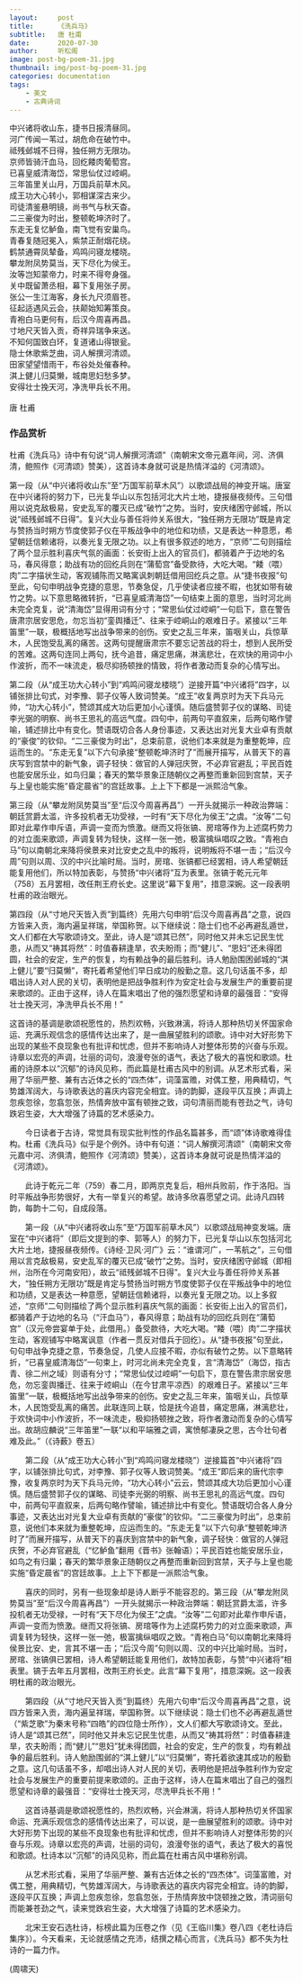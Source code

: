 ```yaml
---
layout:     post
title:      《洗兵马》
subtitle:   唐 杜甫
date:       2020-07-30
author:     听松阁
image: post-bg-poem-31.jpg
thumbnail: img/post-bg-poem-31.jpg
categories: documentation
tags:
    - 美文
    - 古典诗词
---
```



中兴诸将收山东，捷书日报清昼同。<br>
河广传闻一苇过，胡危命在破竹中。<br>
祗残邺城不日得，独任朔方无限功。<br>
京师皆骑汗血马，回纥餧肉葡萄宫。<br>
已喜皇威清海岱，常思仙仗过崆峒。<br>
三年笛里关山月，万国兵前草木风。<br>
成王功大心转小，郭相谋深古来少。<br>
司徒清鉴悬明镜，尚书气与秋天杳。<br>
二三豪俊为时出，整顿乾坤济时了。<br>
东走无复忆鲈鱼，南飞觉有安巢鸟。<br>
青春复随冠冕入，紫禁正耐烟花绕。<br>
鹤禁通霄凤辇备，鸡鸣问寝龙楼晓。<br>
攀龙附凤势莫当，天下尽化为侯王。<br>
汝等岂知蒙帝力，时来不得夸身强。<br>
关中既留萧丞相，幕下复用张子房。<br>
张公一生江海客，身长九尺须眉苍。<br>
征起适遇风云会，扶颠始知筹策良。<br>
青袍白马更何有，后汉今周喜再昌。<br>
寸地尺天皆入贡，奇祥异瑞争来送。<br>
不知何国致白环，复道诸山得银瓮。<br>
隐士休歌紫芝曲，词人解撰河清颂。<br>
田家望望惜雨干，布谷处处催春种。<br>
淇上健儿归莫懒，城南思妇愁多梦。<br>
安得壮士挽天河，净洗甲兵长不用。<br>
<br>
唐 杜甫


### 作品赏析

杜甫《洗兵马》诗中有句说“词人解撰河清颂”（南朝宋文帝元嘉年间，河、济俱清，鲍照作《河清颂》赞美），这首诗本身就可说是热情洋溢的《河清颂》。

第一段（从“中兴诸将收山东”至“万国军前草木风”）以歌颂战局的神变开端。唐室在中兴诸将的努力下，已光复华山以东包括河北大片土地，捷报昼夜频传。三句借用以说克敌极易，安史乱军的覆灭已成“破竹”之势。当时，安庆绪困守邺城，所以说“祗残邺城不日得”。复兴大业与善任将帅关系很大，“独任朔方无限功”既是肯定与赞扬当时朔方节度使郭子仪在平叛战争中的地位和功绩，又是表达一种意愿，希望朝廷信赖诸将，以奏光复无限之功。以上有很多叙述的地方，“京师”二句则描绘了两个显示胜利喜庆气氛的画面：长安街上出入的官员们，都骑着产于边地的名马，春风得意；助战有功的回纥兵则在“蒲萄宫”备受款待，大吃大喝。“餧（喂）肉”二字描状生动，客观铺陈而又略寓讽刺朝廷借用回纥兵之意。从“捷书夜报”句至此，句句申明战争克捷的意思，节奏急促，几乎使读者应接不暇，也犹如带有破竹之势。以下意思略微转折，“已喜皇威清海岱”一句结束上面的意思，当时河北尚未完全克复，说“清海岱”显得用词有分寸；“常思仙仗过崆峒”一句启下，意在警告唐肃宗居安思危，勿忘当初“銮舆播迁”、往来于崆峒山的艰难日子。紧接以“三年笛里”一联，极概括地写出战争带来的创伤。安史之乱三年来，笛咽关山，兵惊草木，人民饱受乱离的痛苦。这两句提醒唐肃宗不要忘记苦战的将士，想到人民所受的苦难。这两句连同上两句，抚今追昔，痛定思痛，淋漓悲壮，在欢快的用词中小作波折，而不一味流走，极尽抑扬顿挫的情致，将作者激动而复杂的心情写出。

第二段（从“成王功大心转小”到“鸡鸣问寝龙楼晓”）逆接开篇“中兴诸将”四字，以铺张排比句式，对李豫、郭子仪等人致词赞美。“成王”收复两京时为天下兵马元帅，“功大心转小”，赞颂其成大功后更加小心谨慎。随后盛赞郭子仪的谋略、司徒李光弼的明察、尚书王思礼的高远气度。四句中，前两句平直叙来，后两句略作譬喻，铺述排比中有变化。赞语既切合各人身份事迹，又表达出对光复大业卓有贡献的“豪俊”的钦仰。“二三豪俊为时出”，总束前意，说他们本来就是为重整乾坤，应运而生的。“东走无复”以下六句承接“整顿乾坤济时了”而展开描写，从普天下的喜庆写到宫禁中的新气象，调子轻快：做官的人弹冠庆贺，不必弃官避乱；平民百姓也能安居乐业，如鸟归巢；春天的繁华景象正随朝仪之再整而重新回到宫禁，天子与上皇也能实施“昏定晨省”的宫廷故事。上上下下都是一派熙洽气象。

第三段（从“攀龙附凤势莫当”至“后汉今周喜再昌”）一开头就揭示一种政治弊端：朝廷赏爵太滥，许多投机者无功受禄，一时有“天下尽化为侯王”之虞。“汝等”二句即对此辈作申斥语，声调一变而为愤激。继而又将张镐、房琯等作为上述腐朽势力的对立面来歌颂，声调复转为轻快，这样一张一弛，极富擒纵唱叹之致。“青袍白马”句以南朝北来降将侯景来对比安史之乱中的叛将，说明叛将不堪一击；“后汉今周”句则以周、汉的中兴比喻时局。当时，房琯、张镐都已经罢相，诗人希望朝廷能复用他们，所以特加表彰，与赞扬“中兴诸将”互为表里。张镐于乾元元年（758）五月罢相，改任荆王府长史。这里说“幕下复用”，措意深婉。这一段表明杜甫的政治眼光。

第四段（从“寸地尺天皆入贡”到篇终）先用六句申明“后汉今周喜再昌”之意，说四方皆来入贡，海内遍呈祥瑞，举国称贺。以下继续说：隐士们也不必再避乱遁世，文人们都在大写歌颂诗文。至此，诗人是“颂其已然”，同时他又并未忘记民生忧患，从而又“祷其将然”：时值春耕逢旱，农夫盼雨；而“健儿”、“思妇”还未得团圆，社会的安定，生产的恢复，均有赖战争的最后胜利。诗人勉励围困邺城的“淇上健儿”要“归莫懒”，寄托着希望他们早日成功的殷勤之意。这几句话虽不多，却唱出诗人对人民的关切，表明他是把战争胜利作为安定社会与发展生产的重要前提来歌颂的。正由于这样，诗人在篇末唱出了他的强烈愿望和诗章的最强音：“安得壮士挽天河，净洗甲兵长不用！”

这首诗的基调是歌颂祝愿性的，热烈欢畅，兴致淋漓，将诗人那种热切关怀国家命运、充满乐观信念的感情传达出来了，是一曲展望胜利的颂歌。诗中对大好形势下出现的某些不良现象也有批评和忧虑，但并不影响诗人对整体形势的兴奋与乐观。诗章以宏亮的声调，壮丽的词句，浪漫夸张的语气，表达了极大的喜悦和歌颂。杜甫的诗原本以“沉郁”的诗风见称，而此篇是杜甫古风中的别调。从艺术形式看，采用了华丽严整、兼有古近体之长的“四杰体”，词藻富赡，对偶工整，用典精切，气势雄浑阔大，与诗歌表达的喜庆内容完全相宜。诗的韵脚，逐段平仄互换；声调上忽疾忽徐，忽翕忽张，热情奔放中富有顿挫之致，词句清丽而能有苍劲之气，诗句跌宕生姿，大大增强了诗篇的艺术感染力。


　　今日读者于古诗，常觉具有现实批判性的作品名篇甚多，而“颂”体诗歌难得佳构。杜甫《洗兵马》似乎是个例外。诗中有句道：“词人解撰河清颂”（南朝宋文帝元嘉中河、济俱清，鲍照作《河清颂》赞美），这首诗本身就可说是热情洋溢的《河清颂》。
  
　　此诗于乾元二年（759）春二月，即两京克复后，相州兵败前，作于洛阳。当时平叛战争形势很好，大有一举复兴的希望。故诗多欣喜愿望之词。此诗凡四转韵，每韵十二句，自成段落。
  
　　第一段（从“中兴诸将收山东”至“万国军前草木风”）以歌颂战局神变发端。唐室在“中兴诸将”（即后文提到的李、郭等人）的努力下，已光复华山以东包括河北大片土地，捷报昼夜频传。《诗经·卫风·河广》云：“谁谓河广，一苇航之”，三句借用以言克敌极易，安史乱军的覆灭已成“破竹”之势。当时，安庆绪困守邺城（即相州，治所在今河南安阳），故云“祗残邺城不日得”。复兴大业与善任将帅关系甚大，“独任朔方无限功”既是肯定与赞扬当时朔方节度使郭子仪在平叛战争中的地位和功绩，又是表达一种意愿，望朝廷信赖诸将，以奏光复无限之功。以上多叙述，“京师”二句则描绘了两个显示胜利喜庆气氛的画面：长安街上出入的官员们，都骑着产于边地的名马（“汗血马”），春风得意；助战有功的回纥兵则在“蒲萄宫”（汉元帝尝宴单于处，此借用。）备受款待，大吃大喝。“餧（喂）肉”二字描状生动，客观铺写中略寓讽意（作者一贯反对借兵于回纥）。从“捷书夜报”句至此，句句申战争克捷之意，节奏急促，几使人应接不暇，亦似有破竹之势。以下意略转折，“已喜皇威清海岱”一句束上，时河北尚未完全克复，言“清海岱”（海岱，指古青、徐二州之域）则语有分寸；“常思仙仗过崆峒”一句启下，意在警告肃宗居安思危，勿忘銮舆播迁、往来于崆峒山（在今甘肃平凉西）的艰难日子。紧接以“三年笛里”一联，极概括地写出战争带来的创伤。安史之乱三年来，笛咽关山，兵惊草木，人民饱受乱离的痛苦。此联连同上联，恰是抚今追昔，痛定思痛，淋漓悲壮，于欢快词中小作波折，不一味流走，极抑扬顿挫之致，将作者激动而复杂的心情写出。故胡应麟说“三年笛里”一联“以和平端雅之调，寓愤郁凄戾之思，古今壮句者难及此。”（《诗薮》卷五）
  
　　第二段（从“成王功大心转小”到“鸡鸣问寝龙楼晓”）逆接篇首“中兴诸将”四字，以铺张排比句式，对李豫、郭子仪等人致词赞美。“成王”即后来的唐代宗李豫，收复两京时为天下兵马元帅，“功大心转小”云云，赞颂其成大功后更加小心谨慎。随后盛赞郭子仪的谋略、司徒李光弼的明察、尚书王思礼的高远气度。四句中，前两句平直叙来，后两句略作譬喻，铺述排比中有变化。赞语既切合各人身分事迹，又表达出对光复大业卓有贡献的“豪俊”的钦仰。“二三豪俊为时出”，总束前意，说他们本来就为重整乾坤，应运而生的。“东走无复”以下六句承“整顿乾坤济时了”而展开描写，从普天下的喜庆到宫禁中的新气象，调子轻快：做官的人弹冠庆贺，不必弃官避乱（“忆鲈鱼”翻用《晋书》张翰语）；平民百姓也能安居乐业，如鸟之有归巢；春天的繁华景象正随朝仪之再整而重新回到宫禁，天子与上皇也能实施“昏定晨省”的宫廷故事。上上下下都是一派熙洽气象。
  
　　喜庆的同时，另有一些现象却是诗人断乎不能容忍的。第三段（从“攀龙附凤势莫当”至“后汉今周喜再昌”）一开头就揭示一种政治弊端：朝廷赏爵太滥，许多投机者无功受禄，一时有“天下尽化为侯王”之虞。“汝等”二句即对此辈作申斥语，声调一变而为愤激。继而又将张镐、房琯等作为上述腐朽势力的对立面来歌颂，声调复转为轻快，这样一张一弛，极富擒纵唱叹之致。“青袍白马”句以南朝北来降将侯景比安、史，言其不堪一击；“后汉今周”句则以周、汉的中兴比喻时局。当时，房琯、张镐俱已罢相，诗人希望朝廷能复用他们，故特加表彰，与赞“中兴诸将”相表里。镐于去年五月罢相，改荆王府长史。此言“幕下复用”，措意深婉。这一段表明杜甫的政治眼光。
  
　　第四段（从“寸地尺天皆入贡”到篇终）先用六句申“后汉今周喜再昌”之意，说四方皆来入贡，海内遍呈祥瑞，举国称贺。以下继续说：隐士们也不必再避乱遁世（“紫芝歌”为秦末号称“四皓”的四位隐士所作），文人们都大写歌颂诗文。至此，诗人是“颂其已然”，同时他又并未忘记民生忧患，从而又“祷其将然”：时值春耕逢旱，农夫盼雨；而“健儿”“思妇”犹未得团圆，社会的安定，生产的恢复，均有赖战争的最后胜利。诗人勉励围邺的“淇上健儿”以“归莫懒”，寄托着欲速其成功的殷勤之意。这几句话虽不多，却唱出诗人对人民的关切，表明他是把战争胜利作为安定社会与发展生产的重要前提来歌颂的。正由于这样，诗人在篇末唱出了自己的强烈愿望和诗章的最强音：“安得壮士挽天河，尽洗甲兵长不用！”
  
　　这首诗基调是歌颂祝愿性的，热烈欢畅，兴会淋漓，将诗人那种热切关怀国家命运、充满乐观信念的感情传达出来了，可以说，是一曲展望胜利的颂歌。诗中对大好形势下出现的某些不良现象也有批评和忧虑，但并不影响诗人对整体形势的兴奋与乐观。诗章以宏亮的声调，壮丽的词句，浪漫夸张的语气，表达了极大的喜悦和歌颂。杜诗本以“沉郁”的诗风见称，而此篇在杜甫古风中堪称别调。
  
　　从艺术形式看，采用了华丽严整、兼有古近体之长的“四杰体”。词藻富赡，对偶工整，用典精切，气势雄浑阔大，与诗歌表达的喜庆内容完全相宜。诗的韵脚，逐段平仄互换；声调上忽疾忽徐，忽翕忽张，于热情奔放中饶顿挫之致，清词丽句而能兼苍劲之气，读来觉跌宕生姿，大大增强了诗篇的艺术感染力。
  
　　北宋王安石选杜诗，标榜此篇为压卷之作（见《王临川集》卷八四《老杜诗后集序》）。今天看来，无论就感情之充沛，结撰之精心而言，《洗兵马》都不失为杜诗的一篇力作。

(周啸天)
